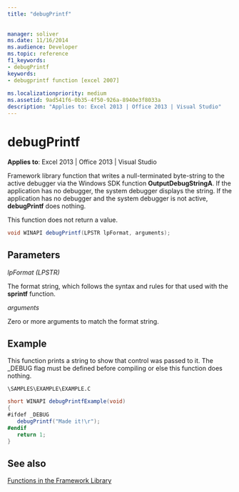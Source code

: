 ```yaml
---
title: "debugPrintf"
 
 
manager: soliver
ms.date: 11/16/2014
ms.audience: Developer
ms.topic: reference
f1_keywords:
- debugPrintf
keywords:
- debugprintf function [excel 2007]
 
ms.localizationpriority: medium
ms.assetid: 9ad541f6-0b35-4f50-926a-8940e3f8033a
description: "Applies to: Excel 2013 | Office 2013 | Visual Studio"
---
```


# debugPrintf

**Applies to**: Excel 2013 | Office 2013 | Visual Studio 
  
Framework library function that writes a null-terminated byte-string to the active debugger via the Windows SDK function **OutputDebugStringA**. If the application has no debugger, the system debugger displays the string. If the application has no debugger and the system debugger is not active, **debugPrintf** does nothing. 
  
This function does not return a value.
  
```cs
void WINAPI debugPrintf(LPSTR lpFormat, arguments);
```

## Parameters

 _lpFormat (LPSTR)_
  
The format string, which follows the syntax and rules for that used with the **sprintf** function. 
  
 _arguments_
  
Zero or more arguments to match the format string.
  
## Example

This function prints a string to show that control was passed to it. The _DEBUG flag must be defined before compiling or else this function does nothing.
  
 `\SAMPLES\EXAMPLE\EXAMPLE.C`
  
```cs
short WINAPI debugPrintfExample(void)
{
#ifdef _DEBUG
   debugPrintf("Made it!\r");
#endif
   return 1;
}

```

## See also



[Functions in the Framework Library](functions-in-the-framework-library.md)

